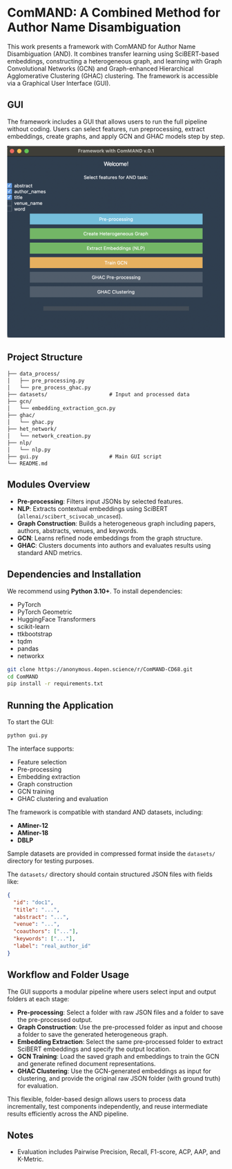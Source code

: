 # ComMAND: A Combined Method for Author Name Disambiguation

This work presents a framework with ComMAND for Author Name Disambiguation (AND). It combines transfer learning using SciBERT-based embeddings, constructing a heterogeneous graph, and learning with Graph Convolutional Networks (GCN) and Graph-enhanced Hierarchical Agglomerative Clustering (GHAC) clustering. The framework is accessible via a Graphical User Interface (GUI).

## GUI

The framework includes a GUI that allows users to run the full pipeline without coding. Users can select features, run preprocessing, extract embeddings, create graphs, and apply GCN and GHAC models step by step.


<p align="center">
  <img src="image.png" alt="GUI" width="600"/>
</p>


## Project Structure

```
├── data_process/
│   ├── pre_processing.py
│   └── pre_process_ghac.py
├── datasets/                    # Input and processed data
├── gcn/
│   └── embedding_extraction_gcn.py
├── ghac/
│   └── ghac.py
├── het_network/
│   └── network_creation.py
├── nlp/
│   └── nlp.py
├── gui.py                       # Main GUI script
└── README.md
```

## Modules Overview

- **Pre-processing**: Filters input JSONs by selected features.
- **NLP**: Extracts contextual embeddings using SciBERT (`allenai/scibert_scivocab_uncased`).
- **Graph Construction**: Builds a heterogeneous graph including papers, authors, abstracts, venues, and keywords.
- **GCN**: Learns refined node embeddings from the graph structure.
- **GHAC**: Clusters documents into authors and evaluates results using standard AND metrics.

## Dependencies and Installation

We recommend using **Python 3.10+**. To install dependencies:

- PyTorch
- PyTorch Geometric
- HuggingFace Transformers
- scikit-learn
- ttkbootstrap
- tqdm
- pandas
- networkx


```bash
git clone https://anonymous.4open.science/r/ComMAND-CD68.git
cd ComMAND
pip install -r requirements.txt
```


## Running the Application


To start the GUI:

```bash
python gui.py
```

The interface supports:
- Feature selection
- Pre-processing
- Embedding extraction
- Graph construction
- GCN training
- GHAC clustering and evaluation


The framework is compatible with standard AND datasets, including:
- **AMiner-12**
- **AMiner-18**
- **DBLP**

Sample datasets are provided in compressed format inside the `datasets/` directory for testing purposes.


The `datasets/` directory should contain structured JSON files with fields like:
```json
{
  "id": "doc1",
  "title": "...",
  "abstract": "...",
  "venue": "...",
  "coauthors": ["..."],
  "keywords": ["..."],
  "label": "real_author_id"
}
```

## Workflow and Folder Usage

The GUI supports a modular pipeline where users select input and output folders at each stage:

- **Pre-processing**: Select a folder with raw JSON files and a folder to save the pre-processed output.
- **Graph Construction**: Use the pre-processed folder as input and choose a folder to save the generated heterogeneous graph.
- **Embedding Extraction**: Select the same pre-processed folder to extract SciBERT embeddings and specify the output location.
- **GCN Training**: Load the saved graph and embeddings to train the GCN and generate refined document representations.
- **GHAC Clustering**: Use the GCN-generated embeddings as input for clustering, and provide the original raw JSON folder (with ground truth) for evaluation.

This flexible, folder-based design allows users to process data incrementally, test components independently, and reuse intermediate results efficiently across the AND pipeline.



## Notes

- Evaluation includes Pairwise Precision, Recall, F1-score, ACP, AAP, and K-Metric.
